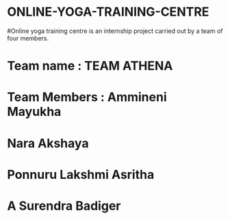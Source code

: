 # ONLINE-YOGA-TRAINING-CENTRE

#Online yoga training centre is an internship project carried out by a team of four members.
# Team name : TEAM ATHENA
# Team Members :  Ammineni Mayukha
#                 Nara Akshaya
#                 Ponnuru Lakshmi Asritha
#                 A Surendra Badiger
